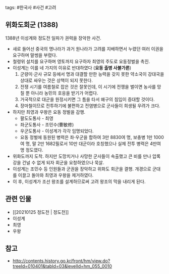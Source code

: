 tags: #한국사 #사건 #고려 

## 위화도회군 (1388)
1388년 이성계와 정도전 일파가 권력을 장악한 사건.

- 새로 들어선 중국의 명나라가 과거 원나라가 고려를 지배하면서 누렸던 여러 이권을 요구하며 말썽을 부렸다. 
- 철령위 설치를 요구하며 영토까지 요구하자 최영의 주도로 요동정벌을 촉진.
- 이성계는 이를 네 가지의 이유로 반대하였다  (**요동 출병 사불가론**)
	1. 군량미⋅군사 규모 등에서 명과 대결할 만한 능력을 갖지 못한 약소국이 강대국을 상대로 싸우는 것은 상책이 되지 못한다. 
	2. 전쟁 시기를 여름철로 잡은 것은 잘못인데, 이 시기에 전쟁을 벌이면 농사를 망칠 뿐 아니라 농민의 호응을 받기가 어렵다. 
	3. 거국적으로 대군을 원정시키면 그 틈을 타서 왜구의 침입이 증대할 것이다. 
	4. 장마철이므로 전투하기에 불편하고 전염병으로 군사들이 희생될 우려가 크다.
- 하지만 최영과 우왕은 요동 정벌을 감행. 
	- 팔도도통사 - 최영
	- 좌군도통사 - 조민수(曹敏修)
	- 우군도통사 - 이성계가 각각 임명되었다. 
	- 요동 정벌에 동원된 병력은 좌⋅우군을 합하여 3만 8830여 명, 보충병 1만 1000여 명, 말 2만 1682필로서 10만 대군이라 호칭했으나 실제 전투 병력은 4만여 명 정도였다.
- 위화도까지 도착. 하지만 도망치거나 사망한 군사들이 속출했고 큰 비를 만나 압록강을 건널 수 없게 되자 회군을 요청하였으나 묵살.
- 이성계는 조민수 등 인원들과 군권을 장악하고 위화도 회군을 결행. 개경으로 군대를 이끌고 돌아와 최영과 우왕을 제거하였다.
- 이 후, 이성계가 조선 왕조를 설계하므로써 고려 왕조의 막을 내리게 된다.

## 관련 인물
- [[20210125 정도전 | 정도전]]
- 이성계
- 최영
- 우왕

## 참고
- http://contents.history.go.kr/front/hm/view.do?treeId=010401&tabId=03&levelId=hm_055_0010